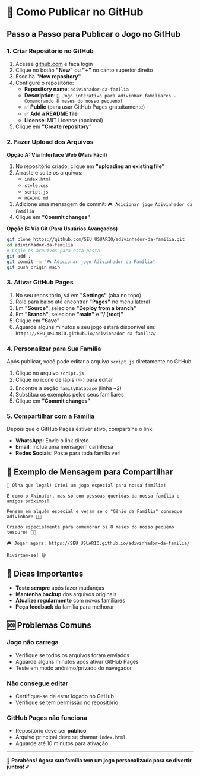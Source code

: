 # 🚀 Como Publicar no GitHub

## Passo a Passo para Publicar o Jogo no GitHub

### 1. Criar Repositório no GitHub

1. Acesse [github.com](https://github.com) e faça login
2. Clique no botão **"New"** ou **"+"** no canto superior direito
3. Escolha **"New repository"**
4. Configure o repositório:
   - **Repository name**: `adivinhador-da-familia`
   - **Description**: `🎉 Jogo interativo para adivinhar familiares - Comemorando 8 meses do nosso pequeno!`
   - ✅ **Public** (para usar GitHub Pages gratuitamente)
   - ✅ **Add a README file**
   - **License**: MIT License (opcional)
5. Clique em **"Create repository"**

### 2. Fazer Upload dos Arquivos

**Opção A: Via Interface Web (Mais Fácil)**
1. No repositório criado, clique em **"uploading an existing file"**
2. Arraste e solte os arquivos:
   - `index.html`
   - `style.css`
   - `script.js`
   - `README.md`
3. Adicione uma mensagem de commit: `🎮 Adicionar jogo Adivinhador da Família`
4. Clique em **"Commit changes"**

**Opção B: Via Git (Para Usuários Avançados)**
```bash
git clone https://github.com/SEU_USUARIO/adivinhador-da-familia.git
cd adivinhador-da-familia
# Copie os arquivos para esta pasta
git add .
git commit -m "🎮 Adicionar jogo Adivinhador da Família"
git push origin main
```

### 3. Ativar GitHub Pages

1. No seu repositório, vá em **"Settings"** (aba no topo)
2. Role para baixo até encontrar **"Pages"** no menu lateral
3. Em **"Source"**, selecione **"Deploy from a branch"**
4. Em **"Branch"**, selecione **"main"** e **"/ (root)"**
5. Clique em **"Save"**
6. Aguarde alguns minutos e seu jogo estará disponível em:
   `https://SEU_USUARIO.github.io/adivinhador-da-familia/`

### 4. Personalizar para Sua Família

Após publicar, você pode editar o arquivo `script.js` diretamente no GitHub:

1. Clique no arquivo `script.js`
2. Clique no ícone de lápis (✏️) para editar
3. Encontre a seção `familyDatabase` (linha ~2)
4. Substitua os exemplos pelos seus familiares
5. Clique em **"Commit changes"**

### 5. Compartilhar com a Família

Depois que o GitHub Pages estiver ativo, compartilhe o link:
- **WhatsApp**: Envie o link direto
- **Email**: Inclua uma mensagem carinhosa
- **Redes Sociais**: Poste para toda família ver!

## 📱 Exemplo de Mensagem para Compartilhar

```
🎉 Olha que legal! Criei um jogo especial para nossa família!

É como o Akinator, mas só com pessoas queridas da nossa família e amigos próximos! 

Pensem em alguém especial e vejam se o "Gênio da Família" consegue adivinhar! 🔮✨

Criado especialmente para comemorar os 8 meses do nosso pequeno tesouro! 👶💕

🎮 Jogar agora: https://SEU_USUARIO.github.io/adivinhador-da-familia/

Divirtam-se! 😄
```

## 🔧 Dicas Importantes

- **Teste sempre** após fazer mudanças
- **Mantenha backup** dos arquivos originais
- **Atualize regularmente** com novos familiares
- **Peça feedback** da família para melhorar

## 🆘 Problemas Comuns

### Jogo não carrega
- Verifique se todos os arquivos foram enviados
- Aguarde alguns minutos após ativar GitHub Pages
- Teste em modo anônimo/privado do navegador

### Não consegue editar
- Certifique-se de estar logado no GitHub
- Verifique se tem permissão no repositório

### GitHub Pages não funciona
- Repositório deve ser **público**
- Arquivo principal deve se chamar `index.html`
- Aguarde até 10 minutos para ativação

---

**🎊 Parabéns! Agora sua família tem um jogo personalizado para se divertir juntos!** 💕
